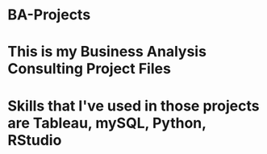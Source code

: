 # BA-Projects
# This is my Business Analysis Consulting Project Files
# Skills that I've used in those projects are Tableau, mySQL, Python, RStudio
